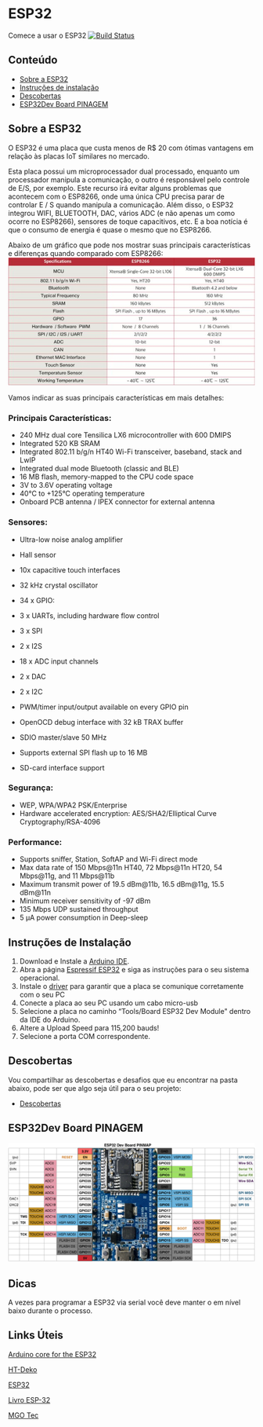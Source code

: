 # ESP32
Comece a usar o ESP32
[![Build Status](https://travis-ci.org/espressif/arduino-esp32.svg?branch=master)](https://travis-ci.org/espressif/arduino-esp32)


## Conteúdo
- [Sobre a ESP32](#sobre-ESP32)
- [Instruções de instalação](#instruções-de-instalação)
- [Descobertas](#descobertas)
- [ESP32Dev Board PINAGEM](#esp32dev-board-pinagem)

## Sobre a ESP32

O ESP32 é uma placa que custa menos de R$ 20 com ótimas vantagens em relação às placas IoT similares no mercado.

Esta placa possui um microprocessador dual processado, enquanto um processador manipula a comunicação, o outro é responsável pelo controle de E/S, por exemplo. Este recurso irá evitar alguns problemas que acontecem com o ESP8266, onde uma única CPU precisa parar de controlar E / S quando manipula a comunicação. Além disso, o ESP32 integrou WIFI, BLUETOOTH, DAC, vários ADC (e não apenas um como ocorre no ESP8266), sensores de toque capacitivos, etc. E a boa notícia é que o consumo de energia é quase o mesmo que no ESP8266.

Abaixo de um gráfico que pode nos mostrar suas principais características e diferenças quando comparado com ESP8266:
![oi](/docs/ESP8266_vs_ESP32.png)

Vamos indicar as suas principais características em mais detalhes:

### Principais Características:

- 240 MHz dual core Tensilica LX6 microcontroller with 600 DMIPS
- Integrated 520 KB SRAM
- Integrated 802.11 b/g/n HT40 Wi-Fi transceiver, baseband, stack and LwIP
- Integrated dual mode Bluetooth (classic and BLE)
- 16 MB flash, memory-mapped to the CPU code space
- 3V to 3.6V operating voltage
- 40°C to +125°C operating temperature
- Onboard PCB antenna / IPEX connector for external antenna

### Sensores:

- Ultra-low noise analog amplifier
- Hall sensor
- 10x capacitive touch interfaces
- 32 kHz crystal oscillator
- 34 x GPIO:


- 3 x UARTs, including hardware flow control
- 3 x SPI
- 2 x I2S
- 18 x ADC input channels
- 2 x DAC
- 2 x I2C
- PWM/timer input/output available on every GPIO pin
- OpenOCD debug interface with 32 kB TRAX buffer
- SDIO master/slave 50 MHz
- Supports external SPI flash up to 16 MB
- SD-card interface support

### Segurança:

- WEP, WPA/WPA2 PSK/Enterprise
- Hardware accelerated encryption: AES/SHA2/Elliptical Curve Cryptography/RSA-4096

### Performance:

- Supports sniffer, Station, SoftAP and Wi-Fi direct mode
- Max data rate of 150 Mbps@11n HT40, 72 Mbps@11n HT20, 54 Mbps@11g, and 11 Mbps@11b
- Maximum transmit power of 19.5 dBm@11b, 16.5 dBm@11g, 15.5 dBm@11n
- Minimum receiver sensitivity of -97 dBm
- 135 Mbps UDP sustained throughput
- 5 μA power consumption in Deep-sleep


## Instruções de Instalação

1. Download e Instale a [Arduino IDE](https://www.arduino.cc/en/Main/Software). 
2. Abra a página [Espressif ESP32](https://github.com/espressif/arduino-esp32/blob/master/README.md#installation-instructions "Instalation Instructions ") e siga as instruções para o seu sistema operacional. 
3. Instale o [driver](https://www.silabs.com/developers/usb-to-uart-bridge-vcp-drivers) para garantir que a placa se comunique corretamente com o seu PC
4. Conecte a placa ao seu PC usando um cabo micro-usb
5. Selecione a placa no caminho “Tools/Board ESP32 Dev Module" dentro da IDE do Arduino.
6. Altere a Upload Speed para 115,200 bauds!
7. Selecione a porta COM correspondente.

## Descobertas
Vou compartilhar as descobertas e desafios que eu encontrar na pasta abaixo, pode ser que algo seja útil para o seu projeto:

+ [Descobertas](descobertas/)

## ESP32Dev Board PINAGEM

![Pin Functions](docs/esp32_pinmap.png)


## Dicas

A vezes para programar a  ESP32 via serial você deve manter o em nível baixo durante o processo.
## Links Úteis

[Arduino core for the ESP32](https://github.com/espressif/arduino-esp32)

[HT-Deko](http://ht-deko.com/arduino/esp-wroom-32.html)

[ESP32](http://esp32.net/)

[Livro ESP-32](https://leanpub.com/kolban-ESP32)

[MGO Tec](https://www.mgo-tec.com/tag/esp32)
